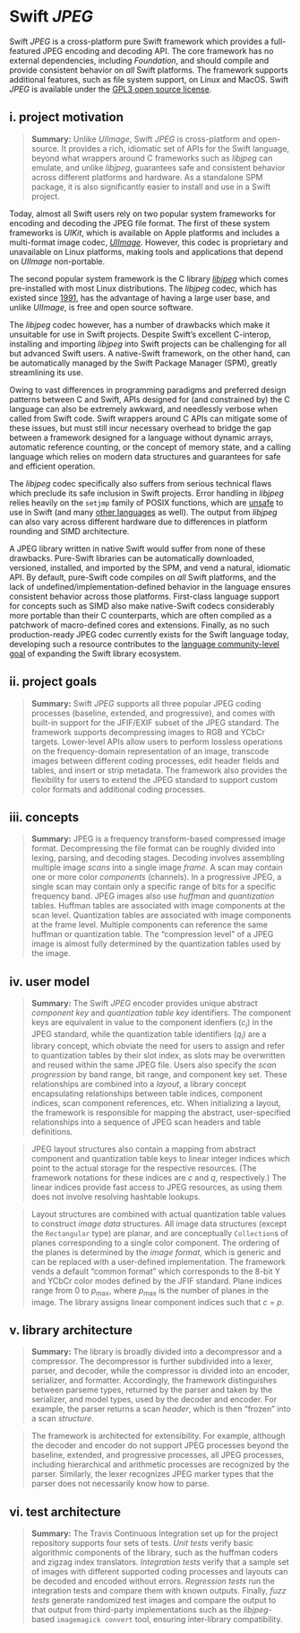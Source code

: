 # Swift *JPEG*

Swift *JPEG* is a cross-platform pure Swift framework which provides a full-featured JPEG encoding and decoding API. The core framework has no external dependencies, including *Foundation*, and should compile and provide consistent behavior on *all* Swift platforms. The framework supports additional features, such as file system support, on Linux and MacOS. Swift *JPEG* is available under the [GPL3 open source license](https://choosealicense.com/licenses/gpl-3.0/).

## i. project motivation

> **Summary:** Unlike *UIImage*, Swift *JPEG* is cross-platform and open-source. It provides a rich, idiomatic set of APIs for the Swift language, beyond what wrappers around C frameworks such as *libjpeg* can emulate, and unlike *libjpeg*, guarantees safe and consistent behavior across different platforms and hardware. As a standalone SPM package, it is also significantly easier to install and use in a Swift project.

Today, almost all Swift users rely on two popular system frameworks for encoding and decoding the JPEG file format. The first of these system frameworks is *UIKit*, which is available on Apple platforms and includes a multi-format image codec, [*UIImage*](https://developer.apple.com/documentation/uikit/uiimage). However, this codec is proprietary and unavailable on Linux platforms, making tools and applications that depend on *UIImage* non-portable.

The second popular system framework is the C library [*libjpeg*](http://ijg.org/) which comes pre-installed with most Linux distributions. The *libjpeg* codec, which has existed since [1991](https://en.wikipedia.org/wiki/Libjpeg), has the advantage of having a large user base, and unlike *UIImage*, is free and open source software. 

The *libjpeg* codec however, has a number of drawbacks which make it unsuitable for use in Swift projects. Despite Swift’s excellent C-interop, installing and importing *libjpeg* into Swift projects can be challenging for all but advanced Swift users. A native-Swift framework, on the other hand, can be automatically managed by the Swift Package Manager (SPM), greatly streamlining its use. 

Owing to vast differences in programming paradigms and preferred design patterns between C and Swift, APIs designed for (and constrained by) the C language can also be extremely awkward, and needlessly verbose when called from Swift code. Swift wrappers around C APIs can mitigate some of these issues, but must still incur necessary overhead to bridge the gap between a framework designed for a language without dynamic arrays, automatic reference counting, or the concept of memory state, and a calling language which relies on modern data structures and guarantees for safe and efficient operation.

The *libjpeg* codec specifically also suffers from serious technical flaws which preclude its safe inclusion in Swift projects. Error handling in *libjpeg* relies heavily on the `setjmp` family of POSIX functions, which are [unsafe](https://forums.swift.org/t/on-the-road-to-swift-6/32862/149) to use in Swift (and many [other languages](https://internals.rust-lang.org/t/support-c-apis-designed-for-safe-unwinding/7212) as well). The output from *libjpeg* can also vary across different hardware due to differences in platform rounding and SIMD architecture. 

A JPEG library written in native Swift would suffer from none of these drawbacks. Pure-Swift libraries can be automatically downloaded, versioned, installed, and imported by the SPM, and vend a natural, idiomatic API. By default, pure-Swift code compiles on *all* Swift platforms, and the lack of undefined/implementation-defined behavior in the language ensures consistent behavior across those platforms. First-class language support for concepts such as SIMD also make native-Swift codecs considerably more portable than their C counterparts, which are often compiled as a patchwork of macro-defined cores and extensions. Finally, as no such production-ready JPEG codec currently exists for the Swift language today, developing such a resource contributes to the [language community-level goal](https://forums.swift.org/t/on-the-road-to-swift-6/32862) of expanding the Swift library ecosystem.

## ii. project goals

> **Summary:** Swift *JPEG* supports all three popular JPEG coding processes (baseline, extended, and progressive), and comes with built-in support for the JFIF/EXIF subset of the JPEG standard. The framework supports decompressing images to RGB and YCbCr targets. Lower-level APIs allow users to perform lossless operations on the frequency-domain representation of an image, transcode images between different coding processes, edit header fields and tables, and insert or strip metadata. The framework also provides the flexibility for users to extend the JPEG standard to support custom color formats and additional coding processes.

## iii. concepts 

> **Summary:** JPEG is a frequency transform-based compressed image format. Decompressing the file format can be roughly divided into lexing, parsing, and decoding stages. Decoding involves assembling multiple image *scans* into a single image *frame*. A scan may contain one or more color *components* (channels). In a progressive JPEG, a single scan may contain only a specific range of bits for a specific frequency band. JPEG images also use *huffman* and *quantization* tables. Huffman tables are associated with image components at the scan level. Quantization tables are associated with image components at the frame level. Multiple components can reference the same huffman or quantization table. The “compression level” of a JPEG image is almost fully determined by the quantization tables used by the image.

## iv. user model

> **Summary:** The Swift *JPEG* encoder provides unique abstract *component key* and *quantization table key* identifiers. The component keys are equivalent in value to the component idenfiers (*c<sub>i</sub>*) in the JPEG standard, while the quantization table identifiers (*q<sub>i</sub>*) are a library concept, which obviate the need for users to assign and refer to quantization tables by their slot index, as slots may be overwritten and reused within the same JPEG file. Users also specify the *scan progression* by band range, bit range, and component key set. These relationships are combined into a *layout*, a library concept encapsulating relationships between table indices, component indices, scan component references, etc. When initializing a layout, the framework is responsible for mapping the abstract, user-specified relationships into a sequence of JPEG scan headers and table definitions.

> JPEG layout structures also contain a mapping from abstract component and quantization table keys to linear integer indices which point to the actual storage for the respective resources. (The framework notations for these indices are *c* and *q*, respectively.) The linear indices provide fast access to JPEG resources, as using them does not involve resolving hashtable lookups.

> Layout structures are combined with actual quantization table values to construct *image data* structures. All image data structures (except the `Rectangular` type) are planar, and are conceptually `Collection`s of planes corresponding to a single color component. The ordering of the planes is determined by the *image format*, which is generic and can be replaced with a user-defined implementation. The framework vends a default “common format” which corresponds to the 8-bit Y and YCbCr color modes defined by the JFIF standard. Plane indices range from 0 to *p*<sub>max</sub>, where *p*<sub>max</sub> is the number of planes in the image. The library assigns linear component indices such that *c*&nbsp;=&nbsp;*p*.

## v. library architecture

> **Summary:** The library is broadly divided into a decompressor and a compressor. The decompressor is further subdivided into a lexer, parser, and decoder, while the compressor is divided into an encoder, serializer, and formatter. Accordingly, the framework distinguishes between parseme types, returned by the parser and taken by the serializer, and model types, used by the decoder and encoder. For example, the parser returns a scan *header*, which is then “frozen” into a scan *structure*.

> The framework is architected for extensibility. For example, although the decoder and encoder do not support JPEG processes beyond the baseline, extended, and progressive processes, all JPEG processes, including hierarchical and arithmetic processes are recognized by the parser. Similarly, the lexer recognizes JPEG marker types that the parser does not necessarily know how to parse.

## vi. test architecture

> **Summary:** The Travis Continuous Integration set up for the project repository supports four sets of tests. *Unit tests* verify basic algorithmic components of the library, such as the huffman coders and zigzag index translators. *Integration tests* verify that a sample set of images with different supported coding processes and layouts can be decoded and encoded without errors. *Regression tests* run the integration tests and compare them with known outputs. Finally, *fuzz tests* generate randomized test images and compare the output to that output from third-party implementations such as the *libjpeg*-based `imagemagick convert` tool, ensuring inter-library compatibility.
